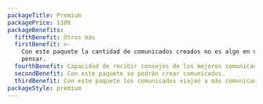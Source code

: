 ```yaml
---
packageTitle: Premium
packagePrice: $100
packageBenefits:
  fifthBenefit: Otros más
  firstBenefit: >-
    Con este paquete la cantidad de comunicados creados no es algo en que
    pensar.
  fourthBenefit: Capacidad de recibir consejos de los mejores comunicadores.
  secondBenefit: Con este paquete se podrán crear comunicados.
  thirdBenefit: Con este paquete los comunicados viajan a más comunicadores.
packageStyle: premium
---
```


